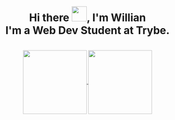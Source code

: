 <h1 align='center'> Hi there <img src="https://raw.githubusercontent.com/MartinHeinz/MartinHeinz/master/wave.gif" width="40px">, I'm Willian <br> I'm a Web Dev Student at Trybe. </h1>

<br>
<div align='center'>
  <a href='https://github.com/WillianDutra'>
    <img align='center' height='170em' src='https://github-readme-stats.vercel.app/api?username=WillianDutra&theme=dark&show_icons=true&count_private=true&icon_color=ffcc5b'>
  </a>
  <a href='https://github.com/WillianDutra'>
    <img align='center' height='170em' src='https://github-readme-stats.vercel.app/api/top-langs/?username=WillianDutra&layout=compact&theme=dark&show_icons=true&count_private=true&icon_color=ffcc5b'>
  </a>
</div>

##

<div aligh='center'>
  
</div>
